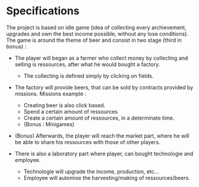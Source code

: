 # Specifications

The project is based on idle game (idea of collecting every archievement, upgrades and own the best income possible, without any lose conditions). 
The game is around the theme of beer and consist in two stage (third in bonus) : 
* The player will began as a farmer who collect money by collecting and selling is ressources, after what he would bought a factory.
  * The collecting is defined simply by clicking on fields.
    
  
* The factory will provide beers, that can be sold by contracts provided by missions. Missions example :
  * Creating beer is also click based.
  * Spend a certain amount of ressources
  * Create a certain amount of ressources, in a determinate time.
  * (Bonus : Minigames)
  
    
* (Bonus) Afterwards, the player will reach the market part, where he will be able to share his ressources with those of other players.


* There is also a laboratory part where player, can bought technologie and employee.
  * Technologie will upgrade the income, production, etc...
  * Employee will automise the harvesting/making of ressources/beers.
